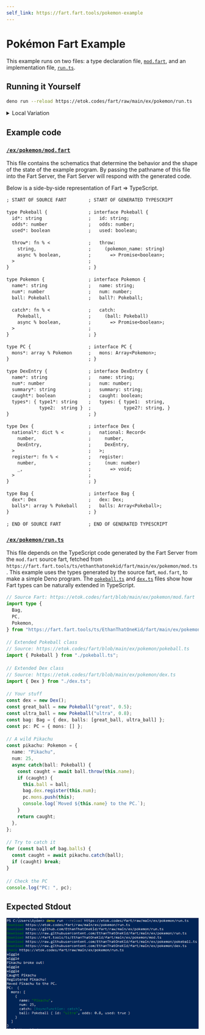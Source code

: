 ```yaml
---
self_link: https://fart.fart.tools/pokemon-example
---
```


# Pokémon Fart Example

This example runs on two files: a type declaration file, [`mod.fart`](https://etok.codes/fart/blob/main/ex/pokemon/mod.fart), and an implementation file, [`run.ts`](https://etok.codes/fart/blob/main/ex/pokemon/run.ts).

## Running it Yourself

```bash
deno run --reload https://etok.codes/fart/raw/main/ex/pokemon/run.ts
```

<details>
  <summary>Local Variation</summary>

```bash
deno run --reload ex/pokemon/run.ts
```

</details>

## Example code

### [`/ex/pokemon/mod.fart`](https://etok.codes/fart/blob/main/ex/pokemon/mod.fart)

This file contains the schematics that determine the behavior and the shape of the state of the example program.
By passing the pathname of this file into the Fart Server, the Fart Server will respond with the generated code.

Below is a side-by-side representation of Fart => TypeScript.

```fart
; START OF SOURCE FART        ; START OF GENERATED TYPESCRIPT

type Pokeball {               ; interface Pokeball {
  id*: string                 ;   id: string;
  odds*: number               ;   odds: number;
  used*: boolean              ;   used: boolean;

  throw*: fn % <              ;   throw:
    string,                   ;     (pokemon_name: string)
    async % boolean,          ;       => Promise<boolean>;
  >                           ;
}                             ; }

type Pokemon {                ; interface Pokemon {
  name*: string               ;   name: string;
  num*: number                ;   num: number;
  ball: Pokeball              ;   ball?: Pokeball;

  catch*: fn % <              ;   catch:
    Pokeball,                 ;     (ball: Pokeball)
    async % boolean,          ;       => Promise<boolean>;
  >                           ;
}                             ; }

type PC {                     ; interface PC {
  mons*: array % Pokemon      ;   mons: Array<Pokemon>;
}                             ; }

type DexEntry {               ; interface DexEntry {
  name*: string               ;   name: string;
  num*: number                ;   num: number;
  summary*: string            ;   summary: string;
  caught*: boolean            ;   caught: boolean;
  types*: { type1*: string    ;   types: { type1:  string,
            type2:  string }  ;            type2?: string, }
}                             ; }

type Dex {                    ; interface Dex {
  national*: dict % <         ;   national: Record<
    number,                   ;     number,
    DexEntry,                 ;     DexEntry,
  >                           ;   >;
  register*: fn % <           ;   register:
    number,                   ;     (num: number)
    _,                        ;       => void;
  >                           ;
}                             ; }

type Bag {                    ; interface Bag {
  dex*: Dex                   ;   dex: Dex;
  balls*: array % Pokeball    ;   balls: Array<Pokeball>;
}                             ; }

; END OF SOURCE FART          ; END OF GENERATED TYPESCRIPT
```

### [`/ex/pokemon/run.ts`](https://etok.codes/fart/blob/main/ex/pokemon/run.ts)

This file depends on the TypeScript code generated by the Fart Server from the `mod.fart` source fart, fetched from `https://fart.fart.tools/ts/ethanthatonekid/fart/main/ex/pokemon/mod.ts`.
This example uses the types generated by the source fart, `mod.fart`, to make a simple Deno program.
The [`pokeball.ts`](https://etok.codes/fart/blob/main/ex/pokemon/pokeball.ts) and [`dex.ts`](https://etok.codes/fart/blob/main/ex/pokemon/dex.ts) files show how Fart types can be naturally extended in TypeScript.

```ts
// Source Fart: https://etok.codes/fart/blob/main/ex/pokemon/mod.fart
import type {
  Bag,
  PC,
  Pokemon,
} from "https://fart.fart.tools/ts/EthanThatOneKid/fart/main/ex/pokemon/mod.ts";

// Extended Pokeball class
// Source: https://etok.codes/fart/blob/main/ex/pokemon/pokeball.ts
import { Pokeball } from "./pokeball.ts";

// Extended Dex class
// Source: https://etok.codes/fart/blob/main/ex/pokemon/dex.ts
import { Dex } from "./dex.ts";

// Your stuff
const dex = new Dex();
const great_ball = new Pokeball("great", 0.5);
const ultra_ball = new Pokeball("ultra", 0.8);
const bag: Bag = { dex, balls: [great_ball, ultra_ball] };
const pc: PC = { mons: [] };

// A wild Pikachu
const pikachu: Pokemon = {
  name: "Pikachu",
  num: 25,
  async catch(ball: Pokeball) {
    const caught = await ball.throw(this.name);
    if (caught) {
      this.ball = ball;
      bag.dex.register(this.num);
      pc.mons.push(this);
      console.log(`Moved ${this.name} to the PC.`);
    }
    return caught;
  },
};

// Try to catch it
for (const ball of bag.balls) {
  const caught = await pikachu.catch(ball);
  if (caught) break;
}

// Check the PC
console.log("PC: ", pc);
```

## Expected Stdout

![Pokemon Example Stdout](https://github.com/EthanThatOneKid/fart/blob/main/std/server/static/pokemon-example-stdout.png?raw=true)
